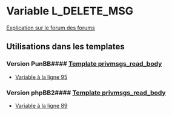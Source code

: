 # Variable L_DELETE_MSG
[Explication sur le forum des forums](http://forum.forumactif.com/t294113-listing-des-variables#L_DELETE_MSG)
## Utilisations dans les templates
### Version PunBB#### [Template privmsgs_read_body](punbb/privmsgs_read_body.md)
* [Variable à la ligne 95](../punbb/privmsgs_read_body.tpl#L95)
### Version phpBB2#### [Template privmsgs_read_body](subsilver/privmsgs_read_body.md)
* [Variable à la ligne 89](../subsilver/privmsgs_read_body.tpl#L89)